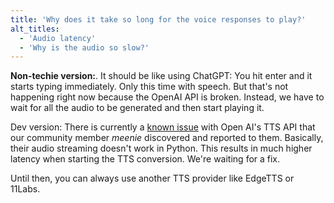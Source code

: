 ```yaml
---
title: 'Why does it take so long for the voice responses to play?'
alt_titles:
  - 'Audio latency'
  - 'Why is the audio so slow?'
---
```


**Non-techie version:**.
It should be like using ChatGPT: You hit enter and it starts typing immediately. Only this time with speech. But that's not happening right now because the OpenAI API is broken. Instead, we have to wait for all the audio to be generated and then start playing it.

Dev version:
There is currently a [known issue](https://github.com/openai/openai-python/issues/864) with Open AI's TTS API that our community member _meenie_ discovered and reported to them. Basically, their audio streaming doesn't work in Python. This results in much higher latency when starting the TTS conversion. We're waiting for a fix.

Until then, you can always use another TTS provider like EdgeTTS or 11Labs.
